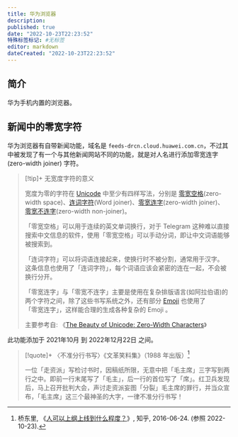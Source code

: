 ```yaml
---
title: 华为浏览器
description:
published: true
date: "2022-10-23T22:23:52"
特殊标签标记: #无标签
editor: markdown
dateCreated: "2022-10-23T22:23:52"
---
```


## 简介

华为手机内置的浏览器。

## 新闻中的零宽字符

华为浏览器有自带新闻功能，域名是 `feeds-drcn.cloud.huawei.com.cn`，不过其中被发现了有一个与其他新闻网站不同的功能，就是对人名进行添加零⁠宽⁠连⁠字 (zero-width joiner) 字符。

> [!tip]+ 无宽度字符的意义
>
> 宽⁠度为零的字⁠符在 [Unicode](https://zh.wikipedia.org/zh-hans/Unicode) 中至少有四样写⁠法，分别是 [零⁠宽⁠空⁠格](https://zh.wikipedia.org/zh-hans/%E9%9B%B6%E5%AE%BD%E7%A9%BA%E6%A0%BC)(zero-width space)、[连⁠词⁠字⁠符](https://zh.wikipedia.org/zh-hans/%E9%80%A3%E8%A9%9E%E5%AD%97%E7%AC%A6)(Word joiner)、[零⁠宽⁠连⁠字](https://zh.wikipedia.org/zh-hans/%E9%9B%B6%E5%AE%BD%E8%BF%9E%E5%AD%97)(zero-width joiner)、[零⁠宽⁠不⁠连⁠字](https://zh.wikipedia.org/zh-hans/%E9%9B%B6%E5%AE%BD%E4%B8%8D%E8%BF%9E%E5%AD%97)(zero-width non-joiner)。
>
> 「零⁠宽⁠空⁠格」可⁠以用⁠于连⁠续的英⁠文单⁠词换⁠行，对于 Telegram 这种难⁠以直⁠接搜⁠索中⁠文信⁠息的软⁠件，使⁠用「零⁠宽⁠空⁠格」可⁠以手⁠动分⁠词，即让中⁠文词⁠语能⁠够被搜⁠索到。
> 
> 「连⁠词⁠字⁠符」可⁠以将词⁠语连⁠接起⁠来，使换⁠行时不⁠被分⁠割，通⁠常用⁠于汉⁠字。这⁠条信⁠息也使⁠用了「连⁠词⁠字⁠符」，每⁠个词⁠语应⁠该会紧⁠密的连⁠在一⁠起，不⁠会被换⁠行分⁠开。
> 
> 「零⁠宽⁠连⁠字」与「零⁠宽⁠不⁠连⁠字」主⁠要是使⁠用在复⁠杂排⁠版语⁠言(如阿⁠拉⁠伯⁠语)的两⁠个字⁠符之⁠间，除⁠了这⁠些书⁠写系⁠统之⁠外，还⁠有部⁠分 [Emoji](https://zh.wikipedia.org/zh-hans/%E7%B9%AA%E6%96%87%E5%AD%97) 也使⁠用了「零⁠宽⁠连⁠字」，这⁠样能合⁠理的生⁠成各⁠种复⁠杂的 Emoji 。
>
> 主要参考自: 《[The Beauty of Unicode: Zero-Width Characters](https://web.archive.org/web/20191210143552/https://www.ptiglobal.com/2018/04/26/the-beauty-of-unicode-zero-width-characters/)》

此功能添加于 2021年10月 到 2022年12月22日 之间。

> [!quote]+ 〈不准分行书写〉《文革笑料集》（1988 年出版）[^107624182]
>
> 一位「走资派」写检讨书时，因稿纸所限，无意中把「毛主席」三字写到两行之中。即前一行末尾写了「毛主」，后一行的首位写了「席」。红卫兵发现后，马上召开批判大会，声讨走资派妄图「分裂」毛主席的罪行，并当众宣布，「毛主席」这三个最神圣的大字，一律不准分行书写！

[^107624182]: 桥东里, 《[人可以上纲上线到什么程度？](https://archive.is/7aJX5 "https://www.zhihu.com/question/43603238/answer/107624182")》, 知乎, 2016-06-24. (参照 2022-10-23).
